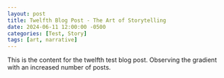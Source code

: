 ```yaml
---
layout: post
title: Twelfth Blog Post - The Art of Storytelling
date: 2024-06-11 12:00:00 -0500
categories: [Test, Story]
tags: [art, narrative]
---
```

This is the content for the twelfth test blog post. Observing the gradient with an increased number of posts.
